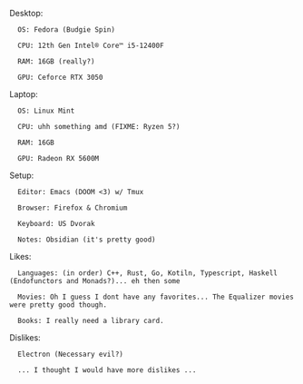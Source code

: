    Desktop:
   
      OS: Fedora (Budgie Spin)
      
      CPU: 12th Gen Intel® Core™ i5-12400F
      
      RAM: 16GB (really?)
      
      GPU: Ceforce RTX 3050
      
   Laptop:
   
      OS: Linux Mint
      
      CPU: uhh something amd (FIXME: Ryzen 5?)
      
      RAM: 16GB
      
      GPU: Radeon RX 5600M
      
   Setup:
   
      Editor: Emacs (DOOM <3) w/ Tmux
      
      Browser: Firefox & Chromium
      
      Keyboard: US Dvorak
      
      Notes: Obsidian (it's pretty good)
      
   Likes:
   
      Languages: (in order) C++, Rust, Go, Kotiln, Typescript, Haskell (Endofunctors and Monads?)... eh then some
      
      Movies: Oh I guess I dont have any favorites... The Equalizer movies were pretty good though.
      
      Books: I really need a library card.
      
   Dislikes:
   
      Electron (Necessary evil?)
      
      ... I thought I would have more dislikes ...
